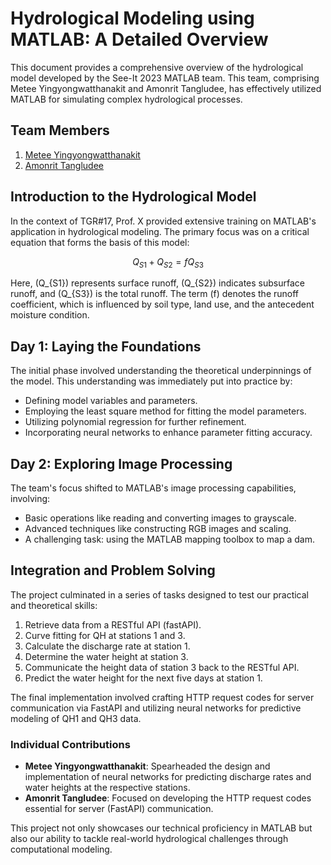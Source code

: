 # Hydrological Modeling using MATLAB: A Detailed Overview

This document provides a comprehensive overview of the hydrological model developed by the See-It 2023 MATLAB team. This team, comprising Metee Yingyongwatthanakit and Amonrit Tangludee, has effectively utilized MATLAB for simulating complex hydrological processes.

## Team Members

1. [Metee Yingyongwatthanakit](https://github.com/TBBdlz)
2. [Amonrit Tangludee](https://github.com/amonrit)

## Introduction to the Hydrological Model

In the context of TGR#17, Prof. X provided extensive training on MATLAB's application in hydrological modeling. The primary focus was on a critical equation that forms the basis of this model:

$$
Q_{S1} + Q_{S2} = f Q_{S3}
$$

Here, \(Q_{S1}\) represents surface runoff, \(Q_{S2}\) indicates subsurface runoff, and \(Q_{S3}\) is the total runoff. The term \(f\) denotes the runoff coefficient, which is influenced by soil type, land use, and the antecedent moisture condition.

## Day 1: Laying the Foundations

The initial phase involved understanding the theoretical underpinnings of the model. This understanding was immediately put into practice by:

- Defining model variables and parameters.
- Employing the least square method for fitting the model parameters.
- Utilizing polynomial regression for further refinement.
- Incorporating neural networks to enhance parameter fitting accuracy.

## Day 2: Exploring Image Processing

The team's focus shifted to MATLAB's image processing capabilities, involving:

- Basic operations like reading and converting images to grayscale.
- Advanced techniques like constructing RGB images and scaling.
- A challenging task: using the MATLAB mapping toolbox to map a dam.

## Integration and Problem Solving

The project culminated in a series of tasks designed to test our practical and theoretical skills:

1. Retrieve data from a RESTful API (fastAPI).
2. Curve fitting for QH at stations 1 and 3.
3. Calculate the discharge rate at station 1.
4. Determine the water height at station 3.
5. Communicate the height data of station 3 back to the RESTful API.
6. Predict the water height for the next five days at station 1.

The final implementation involved crafting HTTP request codes for server communication via FastAPI and utilizing neural networks for predictive modeling of QH1 and QH3 data.

### Individual Contributions

- **Metee Yingyongwatthanakit**: Spearheaded the design and implementation of neural networks for predicting discharge rates and water heights at the respective stations.
- **Amonrit Tangludee**: Focused on developing the HTTP request codes essential for server (FastAPI) communication.

This project not only showcases our technical proficiency in MATLAB but also our ability to tackle real-world hydrological challenges through computational modeling.
